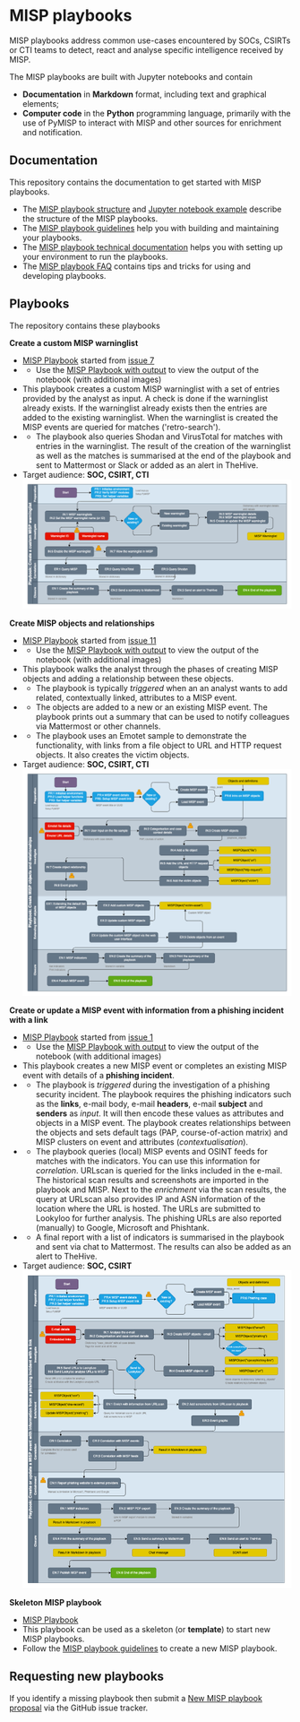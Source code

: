 # MISP playbooks

MISP playbooks address common use-cases encountered by SOCs, CSIRTs or CTI teams to detect, react and analyse specific intelligence received by MISP.

The MISP playbooks are built with Jupyter notebooks and contain
- **Documentation** in **Markdown** format, including text and graphical elements;
- **Computer code** in the **Python** programming language, primarily with the use of PyMISP to interact with MISP and other sources for enrichment and notification.

## Documentation

This repository contains the documentation to get started with MISP playbooks.

- The [MISP playbook structure](documentation/MISP%20playbook%20structure.md) and [Jupyter notebook example](documentation/MISP%20playbook.ipynb) describe the structure of the MISP playbooks.
- The [MISP playbook guidelines](documentation/MISP%20playbook%20guidelines.md) help you with building and maintaining your playbooks.
- The [MISP playbook technical documentation](documentation/MISP%20playbook%20technical%20documentation.md) helps you with setting up your environment to run the playbooks.
- The [MISP playbook FAQ](documentation/MISP%20playbook%20FAQ.md) contains tips and tricks for using and developing playbooks.

## Playbooks

The repository contains these playbooks

**Create a custom MISP warninglist**

- [MISP Playbook](misp-playbooks/pb_create_custom_MISP_warninglist.ipynb) started from [issue 7](https://github.com/MISP/misp-playbooks/issues/7)
- - Use the [MISP Playbook with output](misp-playbooks/pb_create_custom_MISP_warninglist-with_output.ipynb) to view the output of the notebook (with additional images)
-  This playbook creates a custom MISP warninglist with a set of entries provided by the analyst as input. A check is done if the warninglist already exists. If the warninglist already exists then the entries are added to the existing warninglist. When the warninglist is created the MISP events are queried for matches ('retro-search').
- - The playbook also queries Shodan and VirusTotal for matches with entries in the warninglist. The result of the creation of the warninglist as well as the matches is summarised at the end of the playbook and sent to Mattermost or Slack or added as an alert in TheHive.
- Target audience: **SOC, CSIRT, CTI**
![assets/../documentation/assets/playbook-create_custom_MISP_warninglist.png](assets/../documentation/assets/playbook-create_custom_MISP_warninglist.png)

**Create MISP objects and relationships**

- [MISP Playbook](misp-playbooks/pb_create_MISP_objects_and_relationship.ipynb) started from [issue 11](https://github.com/MISP/misp-playbooks/issues/11)
- - Use the [MISP Playbook with output](misp-playbooks/pb_create_MISP_objects_and_relationship-with_output.ipynb) to view the output of the notebook (with additional images)
- This playbook walks the analyst through the phases of creating MISP objects and adding a relationship between these objects. 
- - The playbook is typically *triggered* when an an analyst wants to add related, contextually linked, attributes to a MISP event.
- - The objects are added to a new or an existing MISP event. The playbook prints out a summary that can be used to notify colleagues via Mattermost or other channels.
- - The playbook uses an Emotet sample to demonstrate the functionality, with links from a file object to URL and HTTP request objects. It also creates the victim objects.
- Target audience: **SOC, CSIRT, CTI**
![assets/../documentation/assets/playbook-create_MISP_objects_and_relationships.png/](assets/../documentation/assets/playbook-create_MISP_objects_and_relationships.png)


**Create or update a MISP event with information from a phishing incident with a link**
- [MISP Playbook](misp-playbooks/pb_create_or_update_a_MISP_event_with_information_from_a_phishing_incident_with_a_link.ipynb) started from [issue 1](https://github.com/MISP/misp-playbooks/issues/1)
- - Use the [MISP Playbook with output](misp-playbooks/pb_create_or_update_a_MISP_event_with_information_from_a_phishing_incident_with_a_link-with_output.ipynb) to view the output of the notebook (with additional images)
- This playbook creates a new MISP event or completes an existing MISP event with details of a **phishing incident**.
- - The playbook is *triggered* during the investigation of a phishing security incident. The playbook requires the phishing indicators such as the **links**, e-mail body, e-mail **headers**, e-mail **subject** and **senders** as *input*. It will then encode these values as attributes and objects in a MISP event. The playbook creates relationships between the objects and sets default tags (PAP, course-of-action matrix) and MISP clusters on event and attributes (*contextualisation*).
- - The playbook queries (local) MISP events and OSINT feeds for matches with the indicators. You can use this information for *correlation*. URLscan is queried for the links included in the e-mail. The historical scan results and screenshots are imported in the playbook and MISP. Next to the *enrichment* via the scan results, the query at URLscan also provides IP and ASN information of the location where the URL is hosted. The URLs are submitted to Lookyloo for further analysis. The phishing URLs are also reported (manually) to Google, Microsoft and Phishtank. 
- - A final report with a list of indicators is summarised in the playbook and sent via chat to Mattermost. The results can also be added as an alert to TheHive.
- Target audience: **SOC, CSIRT**
![assets/../documentation/assets/playbook-create_update_misp_event_on_phishing_with_link.png](assets/../documentation/assets/playbook-create_update_misp_event_on_phishing_with_link.png)


**Skeleton MISP playbook**
- [MISP Playbook](misp-playbooks/pb_skeleton.ipynb)
- This playbook can be used as a skeleton (or **template**) to start new MISP playbooks.
- Follow the [MISP playbook guidelines](documentation/MISP%20playbook%20guidelines.md) to create a new MISP playbook.
  
## Requesting new playbooks

If you identify a missing playbook then submit a [New MISP playbook proposal](https://github.com/MISP/misp-playbooks/issues) via the GitHub issue tracker.
